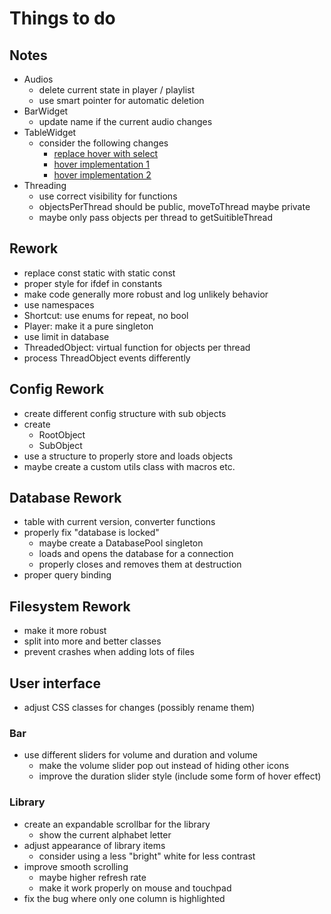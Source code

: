 # Things to do

## Notes
- Audios
  - delete current state in player / playlist
  - use smart pointer for automatic deletion
- BarWidget
  - update name if the current audio changes
- TableWidget
  - consider the following changes
    - [replace hover with select](https://stackoverflow.com/questions/8644367/how-to-highlight-a-row-in-qtablewidget)
    - [hover implementation 1](https://stackoverflow.com/questions/20565930/qtableview-how-can-i-highlight-the-entire-row-for-mouse-hover)
    - [hover implementation 2](https://stackoverflow.com/questions/23111075/how-to-highlight-the-entire-row-on-mouse-hover-in-qtablewidget-qt5)
- Threading
  - use correct visibility for functions
  - objectsPerThread should be public, moveToThread maybe private
  - maybe only pass objects per thread to getSuitibleThread

## Rework
- replace const static with static const
- proper style for ifdef in constants
- make code generally more robust and log unlikely behavior
- use namespaces
- Shortcut: use enums for repeat, no bool
- Player: make it a pure singleton
- use limit in database
- ThreadedObject: virtual function for objects per thread
- process ThreadObject events differently

## Config Rework
- create different config structure with sub objects
- create
  - RootObject
  - SubObject
- use a structure to properly store and loads objects
- maybe create a custom utils class with macros etc.

## Database Rework
- table with current version, converter functions
- properly fix "database is locked"
  - maybe create a DatabasePool singleton
  - loads and opens the database for a connection
  - properly closes and removes them at destruction
- proper query binding

## Filesystem Rework
- make it more robust
- split into more and better classes
- prevent crashes when adding lots of files

## User interface
- adjust CSS classes for changes (possibly rename them)

### Bar
- use different sliders for volume and duration and volume
  - make the volume slider pop out instead of hiding other icons
  - improve the duration slider style (include some form of hover effect)

### Library
- create an expandable scrollbar for the library
  - show the current alphabet letter
- adjust appearance of library items
  - consider using a less "bright" white for less contrast
- improve smooth scrolling
  - maybe higher refresh rate
  - make it work properly on mouse and touchpad
- fix the bug where only one column is highlighted